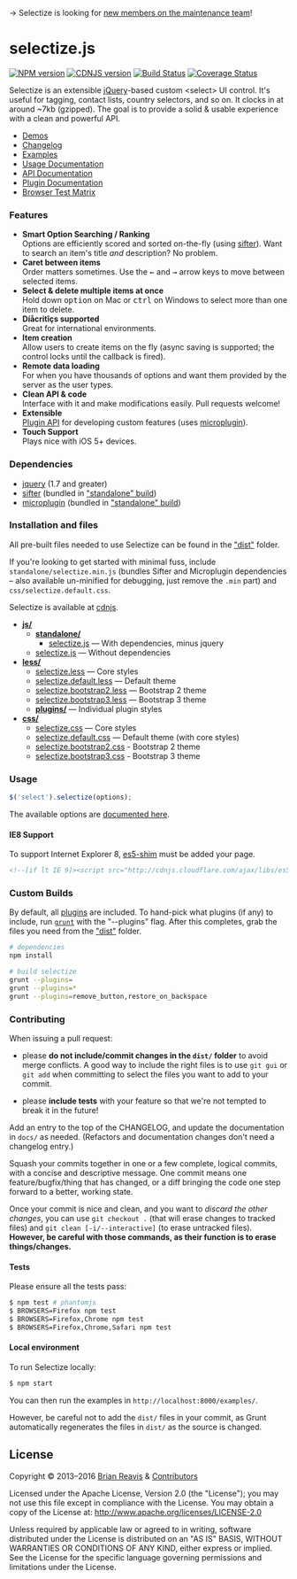 → Selectize is looking for [new members on the maintenance team](https://github.com/selectize/selectize.js/issues/752)!

# selectize.js

[![NPM version](http://img.shields.io/npm/v/selectize.svg?style=flat)](https://www.npmjs.org/package/selectize)
[![CDNJS version](http://img.shields.io/cdnjs/v/selectize.js.svg?style=flat)](https://cdnjs.com/libraries/selectize.js)
[![Build Status](http://img.shields.io/travis/selectize/selectize.js/master.svg?style=flat)](https://travis-ci.org/selectize/selectize.js)
[![Coverage Status](http://img.shields.io/coveralls/selectize/selectize.js/master.svg?style=flat)](https://coveralls.io/r/selectize/selectize.js)

Selectize is an extensible [jQuery](http://jquery.com/)-based custom &lt;select&gt; UI control. It's useful for tagging, contact lists, country selectors, and so on. It clocks in at around ~7kb (gzipped). The goal is to provide a solid & usable experience with a clean and powerful API.

- [Demos](http://selectize.github.io/selectize.js/)
- [Changelog](https://github.com/selectize/selectize.js/releases)
- [Examples](examples/)
- [Usage Documentation](docs/usage.md)
- [API Documentation](docs/api.md)
- [Plugin Documentation](docs/plugins.md)
- [Browser Test Matrix](https://saucelabs.com/u/selectize)

### Features

- **Smart Option Searching / Ranking**<br>Options are efficiently scored and sorted on-the-fly (using [sifter](https://github.com/brianreavis/sifter.js)). Want to search an item's title *and* description? No problem.
- **Caret between items**<br>Order matters sometimes. Use the <kbd>&larr;</kbd> and <kbd>&rarr;</kbd> arrow keys to move between selected items.</li>
- **Select &amp; delete multiple items at once**<br>Hold down <kbd>option</kbd> on Mac or <kbd>ctrl</kbd> on Windows to select more than one item to delete.
- **Díåcritîçs supported**<br>Great for international environments.
- **Item creation**<br>Allow users to create items on the fly (async saving is supported; the control locks until the callback is fired).
- **Remote data loading**<br>For when you have thousands of options and want them provided by the server as the user types.
- **Clean API &amp; code**<br>Interface with it and make modifications easily. Pull requests welcome!
- **Extensible**<br> [Plugin API](docs/plugins.md) for developing custom features (uses [microplugin](https://github.com/brianreavis/microplugin.js)).
- **Touch Support**<br> Plays nice with iOS 5+ devices.

### Dependencies

- [jquery](https://github.com/jquery/jquery) (1.7 and greater)
- [sifter](https://github.com/brianreavis/sifter.js) (bundled in ["standalone" build](dist/js/standalone))
- [microplugin](https://github.com/brianreavis/microplugin.js) (bundled in ["standalone" build](dist/js/standalone))

### Installation and files

All pre-built files needed to use Selectize can be found in the
["dist"](dist/) folder.

If you're looking to get started with minimal fuss, include
`standalone/selectize.min.js` (bundles Sifter and Microplugin
dependencies – also available un-minified for debugging, just remove the
`.min` part) and `css/selectize.default.css`.

Selectize is available at [cdnjs](https://cdnjs.com/libraries/selectize.js).

- [**js/**](dist/js)
	- [**standalone/**](dist/js/standalone)
		- [selectize.js](dist/js/standalone/selectize.js) — With dependencies, minus jquery
	- [selectize.js]() — Without dependencies
- [**less/**](dist/less)
	- [selectize.less](dist/less/selectize.less) — Core styles
	- [selectize.default.less](dist/less/selectize.default.less) — Default theme
	- [selectize.bootstrap2.less](dist/less/selectize.bootstrap2.less) — Bootstrap 2 theme
	- [selectize.bootstrap3.less](dist/less/selectize.bootstrap3.less) — Bootstrap 3 theme
	- [**plugins/**](dist/less/plugins) — Individual plugin styles
- [**css/**](dist/css)
	- [selectize.css](dist/css/selectize.css) — Core styles
	- [selectize.default.css](dist/css/selectize.default.css) — Default theme (with core styles)
	- [selectize.bootstrap2.css](dist/css/selectize.bootstrap2.css) - Bootstrap 2 theme
	- [selectize.bootstrap3.css](dist/css/selectize.bootstrap3.css) - Bootstrap 3 theme

### Usage

```js
$('select').selectize(options);
```

The available options are [documented here](docs/usage.md).

#### IE8 Support

To support Internet Explorer 8, [es5-shim](https://github.com/kriskowal/es5-shim/) must be added your page.

```html
<!--[if lt IE 9]><script src="http://cdnjs.cloudflare.com/ajax/libs/es5-shim/2.0.8/es5-shim.min.js"></script><![endif]-->
```

### Custom Builds

By default, all [plugins](src/plugins) are included. To hand-pick what plugins (if any) to include, run [`grunt`](http://gruntjs.com/) with the "--plugins" flag. After this completes, grab the files you need from the ["dist"](dist) folder.

```sh
# dependencies
npm install

# build selectize
grunt --plugins=
grunt --plugins=*
grunt --plugins=remove_button,restore_on_backspace
```

### Contributing
When issuing a pull request:

* please **do not include/commit changes in the `dist/` folder** to avoid
  merge conflicts.  A good way to include the right files is to use
  `git gui` or `git add` when committing to select the files you want to
  add to your commit.

* please **include tests** with your feature so that we're not tempted to
  break it in the future!

Add an entry to the top of the CHANGELOG, and update the documentation
in `docs/` as needed. (Refactors and documentation changes don't need a
changelog entry.)

Squash your commits together in one or a few complete, logical commits,
with a concise and descriptive message. One commit means one
feature/bugfix/thing that has changed, or a diff bringing the code one
step forward to a better, working state.

Once your commit is nice and clean, and you want to *discard the other
changes*, you can use `git checkout .` (that will erase changes to
tracked files) and `git clean [-i/--interactive]` (to erase untracked
files).  **However, be careful with those commands, as their function
is to erase things/changes.**


#### Tests
Please ensure all the tests pass:

```sh
$ npm test # phantomjs
$ BROWSERS=Firefox npm test
$ BROWSERS=Firefox,Chrome npm test
$ BROWSERS=Firefox,Chrome,Safari npm test
```

#### Local environment
To run Selectize locally:

```sh
$ npm start
```

You can then run the examples in `http://localhost:8000/examples/`.

However, be careful not to add the `dist/` files in your commit, as
Grunt automatically regenerates the files in `dist/` as the source is
changed.

## License

Copyright &copy; 2013–2016 [Brian Reavis](http://twitter.com/brianreavis) & [Contributors](https://github.com/selectize/selectize.js/graphs/contributors)

Licensed under the Apache License, Version 2.0 (the "License"); you may not use this file except in compliance with the License. You may obtain a copy of the License at: http://www.apache.org/licenses/LICENSE-2.0

Unless required by applicable law or agreed to in writing, software distributed under the License is distributed on an "AS IS" BASIS, WITHOUT WARRANTIES OR CONDITIONS OF ANY KIND, either express or implied. See the License for the specific language governing permissions and limitations under the License.
